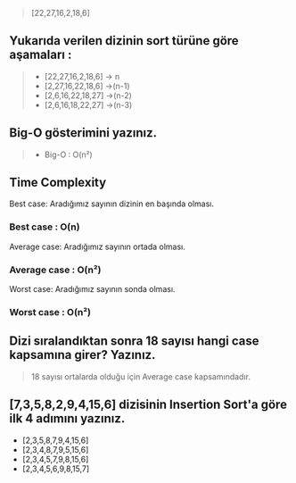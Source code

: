 >[22,27,16,2,18,6]
## Yukarıda verilen dizinin sort türüne göre aşamaları : 
>- [22,27,16,2,18,6] -> n
>- [2,27,16,22,18,6] ->(n-1)
>- [2,6,16,22,18,27] ->(n-2)
>- [2,6,16,18,22,27] ->(n-3)

## Big-O gösterimini yazınız.
>- Big-O : O(n²)

## Time Complexity
Best case: Aradığımız sayının dizinin en başında olması.

### Best case : O(n)
Average case: Aradığımız sayının ortada olması.

### Average case : O(n²)
Worst case: Aradığımız sayının sonda olması.

### Worst case : O(n²)


## Dizi sıralandıktan sonra 18 sayısı hangi case kapsamına girer? Yazınız.

> 18 sayısı ortalarda olduğu için Average case kapsamındadır.
 
 
## [7,3,5,8,2,9,4,15,6] dizisinin Insertion Sort'a göre ilk 4 adımını yazınız.

- [2,3,5,8,7,9,4,15,6]
- [2,3,4,8,7,9,5,15,6]
- [2,3,4,5,7,9,8,15,6]
- [2,3,4,5,6,9,8,15,7]


